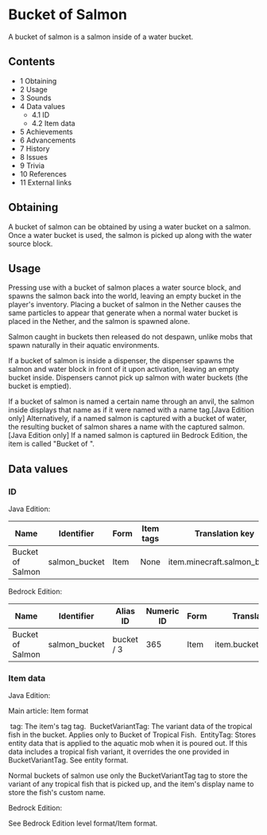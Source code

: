 # Bucket of Salmon
A bucket of salmon is a salmon inside of a water bucket.

## Contents
- 1 Obtaining
- 2 Usage
- 3 Sounds
- 4 Data values
	- 4.1 ID
	- 4.2 Item data
- 5 Achievements
- 6 Advancements
- 7 History
- 8 Issues
- 9 Trivia
- 10 References
- 11 External links

## Obtaining
A bucket of salmon can be obtained by using a water bucket on a salmon. Once a water bucket is used, the salmon is picked up along with the water source block.

## Usage
Pressing use with a bucket of salmon places a water source block, and spawns the salmon back into the world, leaving an empty bucket in the player's inventory. Placing a bucket of salmon in the Nether causes the same particles to appear that generate when a normal water bucket is placed in the Nether, and the salmon is spawned alone.

Salmon caught in buckets then released do not despawn, unlike mobs that spawn naturally in their aquatic environments.

If a bucket of salmon is inside a dispenser, the dispenser spawns the salmon and water block in front of it upon activation, leaving an empty bucket inside. Dispensers cannot pick up salmon with water buckets (the bucket is emptied).

If a bucket of salmon is named a certain name through an anvil, the salmon inside displays that name as if it were named with a name tag.‌[Java Edition  only] Alternatively, if a named salmon is captured with a bucket of water, the resulting bucket of salmon shares a name with the captured salmon.‌[Java Edition  only] If a named salmon is captured iin Bedrock Edition, the item is called "Bucket of <Name>".

## Data values
### ID
Java Edition:

| Name             | Identifier    | Form | Item tags | Translation key              |
|------------------|---------------|------|-----------|------------------------------|
| Bucket of Salmon | salmon_bucket | Item | None      | item.minecraft.salmon_bucket |

Bedrock Edition:

| Name             | Identifier    | Alias ID   | Numeric ID | Form | Translation key        |
|------------------|---------------|------------|------------|------|------------------------|
| Bucket of Salmon | salmon_bucket | bucket / 3 | 365        | Item | item.bucketSalmon.name |

### Item data
Java Edition:

Main article: Item format

 tag: The item's tag tag.
 BucketVariantTag: The variant data of the tropical fish in the bucket. Applies only to Bucket of Tropical Fish.
 EntityTag: Stores entity data that is applied to the aquatic mob when it is poured out. If this data includes a tropical fish variant, it overrides the one provided in BucketVariantTag.
See entity format.

Normal buckets of salmon use only the BucketVariantTag tag to store the variant of any tropical fish that is picked up, and the item's display name to store the fish's custom name.

Bedrock Edition:

See Bedrock Edition level format/Item format.


